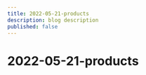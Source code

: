 ```yaml
---
title: 2022-05-21-products
description: blog description
published: false
---
```


# 2022-05-21-products
